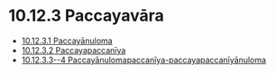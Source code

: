 # 10.12.3 Paccayavāra

* [10.12.3.1 Paccayānuloma](10.12.3/10.12.3.1.md)
* [10.12.3.2 Paccayapaccanīya](10.12.3/10.12.3.2.md)
* [10.12.3.3--4 Paccayānulomapaccanīya-paccayapaccanīyānuloma](10.12.3/10.12.3.3--4.md)
